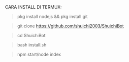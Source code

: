 CARA INSTALL DI TERMUX:

> pkg install nodejs && pkg install git

> git clone https://github.com/shuichi2003/ShuichiBot

> cd ShuichiBot

> bash install.sh

> npm start/node index
